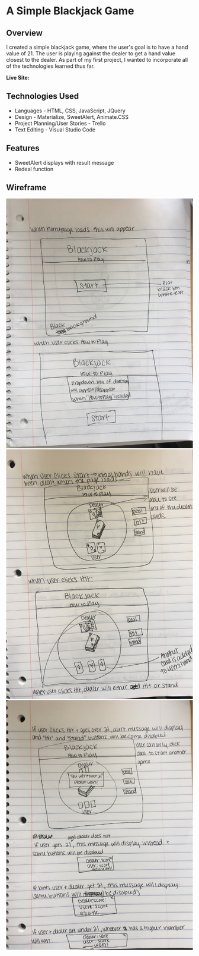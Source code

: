 # A Simple Blackjack Game

## Overview
I created a simple blackjack game, where the user's goal is to have a hand value of 21. The user is playing against the dealer to get a hand value closest to the dealer. As part of my first project, I wanted to incorporate all of the technologies learned thus far.

**Live Site:** 

## Technologies Used
* Languages - HTML, CSS, JavaScript, JQuery
* Design - Materialize, SweetAlert, Animate.CSS
* Project Planning/User Stories - Trello
* Text Editing - Visual Studio Code

## Features
* SweetAlert displays with result message
* Redeal function

## Wireframe

![first wireframe](images/Wireframe_1.JPG)
![second wireframe](images/Wireframe_2.JPG)
![third wireframe](images/Wireframe_3.JPG)
